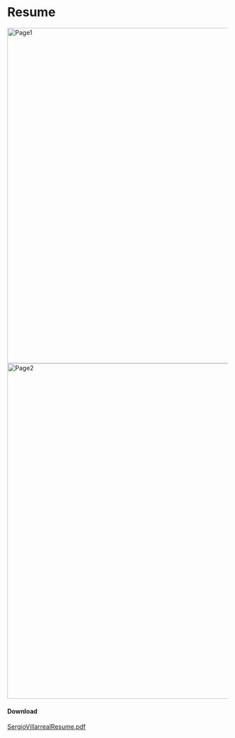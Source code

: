 # Resume

<img width="765" alt="Page1" src="https://github.com/SergioBoySV/Resume/assets/85202224/edca19fb-8cc5-45a9-9f77-3ef1c20bfa69">
<img width="765" alt="Page2" src="https://github.com/SergioBoySV/Resume/assets/85202224/141ae8de-17bb-4c3c-93e6-a9bd32fa4927">


#### Download
[SergioVillarrealResume.pdf](https://github.com/SergioBoySV/Resume/files/15356944/SergioVillarrealResume.pdf)
